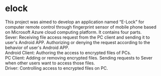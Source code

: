 # elock

This project was aimed to develop an application named “E-Lock” for computer remote control through fingerprint sensor of mobile phone based on Microsoft Azure cloud computing platform. It contains four parts.
</br>Sever: Receiving file access request from the PC client and sending it to user's Android APP. Authorizing or denying the request according to the behavior of user's Android APP.
</br>Android Client: Authoring the access to encrypted files of PCs.
</br>PC Client: Adding or removing encrypted files. Sending requests to Sever when other users want to access those files.
</br>Driver: Controlling access to encrypted files on PC.
